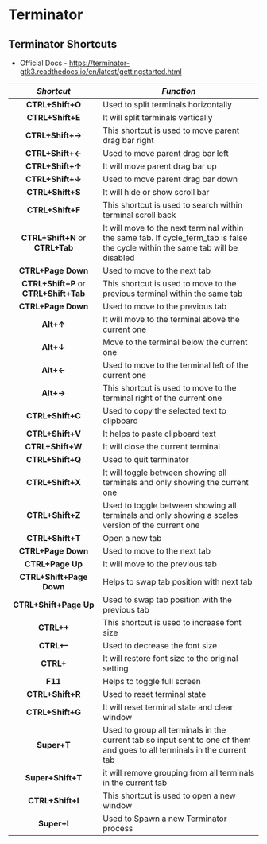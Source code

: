 # Terminator

## Terminator Shortcuts

- Official Docs - https://terminator-gtk3.readthedocs.io/en/latest/gettingstarted.html

|               *Shortcut*               | *Function*                                                   |
| :------------------------------------: | ------------------------------------------------------------ |
|            **CTRL+Shift+O**            | Used  to split terminals horizontally                        |
|            **CTRL+Shift+E**            | It will split terminals vertically                           |
|            **CTRL+Shift+→**            | This  shortcut is used to move parent drag bar right         |
|            **CTRL+Shift+←**            | Used to move parent drag bar left                            |
|            **CTRL+Shift+↑**            | It  will move parent drag bar up                             |
|            **CTRL+Shift+↓**            | Used to move parent drag bar down                            |
|            **CTRL+Shift+S**            | It  will hide or show scroll bar                             |
|            **CTRL+Shift+F**            | This shortcut is used to search within  terminal scroll back |
|    **CTRL+Shift+N** or **CTRL+Tab**    | It  will move to the next terminal within the same tab. If cycle_term_tab is  false the cycle within the same tab will be disabled |
|           **CTRL+Page Down**           | Used to move to the next tab                                 |
| **CTRL+Shift+P** or **CTRL+Shift+Tab** | This  shortcut is used to move to the previous terminal within the same tab |
|           **CTRL+Page Down**           | Used to move to the previous tab                             |
|               **Alt+↑**                | It  will move to the terminal above the current one          |
|               **Alt+↓**                | Move to the terminal below the current  one                  |
|               **Alt+←**                | Used  to move to the terminal left of the current one        |
|               **Alt+→**                | This shortcut is used to move to the  terminal right of the current one |
|            **CTRL+Shift+C**            | Used  to copy the selected text to clipboard                 |
|            **CTRL+Shift+V**            | It helps to paste clipboard text                             |
|            **CTRL+Shift+W**            | It  will close the current terminal                          |
|            **CTRL+Shift+Q**            | Used to quit terminator                                      |
|            **CTRL+Shift+X**            | It  will toggle between showing all terminals and only showing the current one |
|            **CTRL+Shift+Z**            | Used to toggle between showing all  terminals and only showing a scales version of the current one |
|            **CTRL+Shift+T**            | Open  a new tab                                              |
|           **CTRL+Page Down**           | Used to move to the next tab                                 |
|            **CTRL+Page Up**            | It  will move to the previous tab                            |
|        **CTRL+Shift+Page Down**        | Helps to swap tab position with next tab                     |
|         **CTRL+Shift+Page Up**         | Used  to swap tab position with the previous tab             |
|               **CTRL++**               | This shortcut is used to increase font  size                 |
|               **CTRL+–**               | Used  to decrease the font size                              |
|               **CTRL+**                | It will restore font size to the  original setting           |
|                **F11**                 | Helps  to toggle full screen                                 |
|            **CTRL+Shift+R**            | Used to reset terminal state                                 |
|            **CTRL+Shift+G**            | It  will reset terminal state and clear window               |
|              **Super+T**               | Used to group all terminals in the  current tab so input sent to one of them and goes to all terminals in the  current tab |
|           **Super+Shift+T**            | it  will remove grouping from all terminals in the current tab |
|            **CTRL+Shift+I**            | This shortcut is used to open a new  window                  |
|              **Super+I**               | Used  to Spawn a new Terminator process                      |

